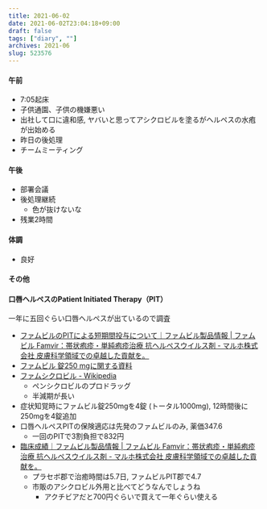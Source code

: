 ```yaml
---
title: 2021-06-02
date: 2021-06-02T23:04:18+09:00
draft: false
tags: ["diary", ""]
archives: 2021-06
slug: 523576
---
```

#### 午前
- 7:05起床
- 子供通園、子供の機嫌悪い
- 出社して口に違和感, ヤバいと思ってアシクロビルを塗るがヘルペスの水疱が出始める
- 昨日の後処理
- チームミーティング
#### 午後
- 部署会議
- 後処理継続
  - 色が抜けないな
- 残業2時間
#### 体調
- 良好
#### その他
#### 口唇ヘルペスのPatient Initiated Therapy（PIT）  
一年に五回ぐらい口唇ヘルペスが出ているので調査  
- [ファムビルのPITによる短期間投与について｜ファムビル製品情報 | ファムビル Famvir：帯状疱疹・単純疱疹治療 抗ヘルペスウイルス剤 - マルホ株式会社 皮膚科学領域での卓越した貢献を。](https://www.maruho.co.jp/medical/famvir/products/1day/basic.html)
- [ファムビル 錠250 mgに関する資料](https://www.pmda.go.jp/drugs/2019/P20190221001/100898000_22000AMY00003_B100_1.pdf)
- [ファムシクロビル - Wikipedia](https://ja.wikipedia.org/wiki/%E3%83%95%E3%82%A1%E3%83%A0%E3%82%B7%E3%82%AF%E3%83%AD%E3%83%93%E3%83%AB)
  - ペンシクロビルのプロドラッグ
  - 半減期が長い
- 症状知覚時にファムビル錠250mgを4錠 (トータル1000mg), 12時間後に250mgを4錠追加
- 口唇ヘルペスPITの保険適応は先発のファムビルのみ, 薬価347.6
  - 一回のPITで3割負担で832円
- [臨床成績｜ファムビル製品情報 | ファムビル Famvir：帯状疱疹・単純疱疹治療 抗ヘルペスウイルス剤 - マルホ株式会社 皮膚科学領域での卓越した貢献を。](https://www.maruho.co.jp/medical/famvir/products/1day/clinical.html#1)
  - プラセボ郡で治癒時間は5.7日, ファムビルPIT郡で4.7
  - 市販のアシクロビル外用と比べてどうなんでしょうね
    - アクチビアだと700円ぐらいで買えて一年ぐらい使える
